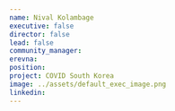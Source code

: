 ```yaml
---
name: Nival Kolambage
executive: false
director: false
lead: false
community_manager:   
erevna:
position: 
project: COVID South Korea
image: ../assets/default_exec_image.png
linkedin: 
---
```

